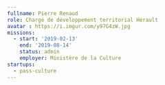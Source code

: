 ```yaml
---
fullname: Pierre Renaud
role: Chargé de développement territorial Hérault
avatar : https://i.imgur.com/y97G4zW.jpg
missions:
  - start: '2019-02-13'
    end: '2019-08-14'
    status: admin
    employer: Ministère de la Culture
startups:
  - pass-culture
---
```

